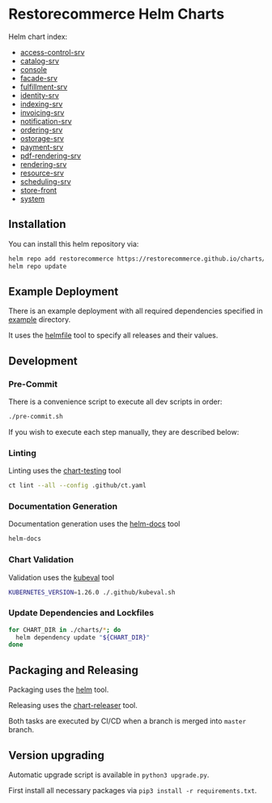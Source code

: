 # Restorecommerce Helm Charts

Helm chart index:

* [access-control-srv](./charts/access-control-srv)
* [catalog-srv](./charts/catalog-srv)
* [console](./charts/console)
* [facade-srv](./charts/facade-srv)
* [fulfillment-srv](./charts/fulfillment-srv)
* [identity-srv](./charts/identity-srv)
* [indexing-srv](./charts/indexing-srv)
* [invoicing-srv](./charts/invoicing-srv)
* [notification-srv](./charts/notification-srv)
* [ordering-srv](./charts/ordering-srv)
* [ostorage-srv](./charts/ostorage-srv)
* [payment-srv](./charts/payment-srv)
* [pdf-rendering-srv](./charts/pdf-rendering-srv)
* [rendering-srv](./charts/rendering-srv)
* [resource-srv](./charts/resource-srv)
* [scheduling-srv](./charts/scheduling-srv)
* [store-front](./charts/store-front)
* [system](./charts/system)

## Installation

You can install this helm repository via:

```bash
helm repo add restorecommerce https://restorecommerce.github.io/charts/
helm repo update
```

## Example Deployment

There is an example deployment with all required dependencies specified in [example](./example) directory.

It uses the [helmfile](https://github.com/roboll/helmfile) tool to specify all releases and their values.

## Development

### Pre-Commit

There is a convenience script to execute all dev scripts in order:

```bash
./pre-commit.sh
```

If you wish to execute each step manually, they are described below:

### Linting

Linting uses the [chart-testing](https://github.com/helm/chart-testing) tool

```bash
ct lint --all --config .github/ct.yaml
```

### Documentation Generation

Documentation generation uses the [helm-docs](https://github.com/norwoodj/helm-docs) tool

```bash
helm-docs
```

### Chart Validation

Validation uses the [kubeval](https://github.com/instrumenta/kubeval) tool

```bash
KUBERNETES_VERSION=1.26.0 ./.github/kubeval.sh
```

### Update Dependencies and Lockfiles

```bash
for CHART_DIR in ./charts/*; do
  helm dependency update "${CHART_DIR}"
done
```

## Packaging and Releasing

Packaging uses the [helm](https://helm.sh/) tool.

Releasing uses the [chart-releaser](https://github.com/helm/chart-releaser) tool.

Both tasks are executed by CI/CD when a branch is merged into `master` branch.

## Version upgrading

Automatic upgrade script is available in `python3 upgrade.py`.

First install all necessary packages via `pip3 install -r requirements.txt`.
